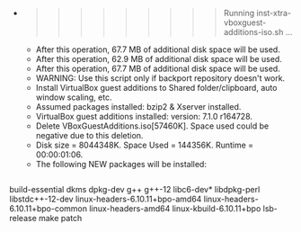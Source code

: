 * >>>>>>>>> Running inst-xtra-vboxguest-additions-iso.sh ...
  * After this operation, 67.7 MB of additional disk space will be used.
  * After this operation, 62.9 MB of additional disk space will be used.
  * After this operation, 67.7 MB of additional disk space will be used.
  * WARNING: Use this script only if backport repository doesn't work.
  * Install VirtualBox guest additions to Shared folder/clipboard, auto window scaling, etc.
  * Assumed packages installed: bzip2 & Xserver installed.
  * VirtualBox guest additions installed: version: 7.1.0 r164728.
  * Delete VBoxGuestAdditions.iso[57460K]. Space used could be negative due to this deletion.
  * Disk size = 8044348K. Space Used = 144356K. Runtime = 00:00:01:06.
  * The following NEW packages will be installed:
  ```bash
build-essential dkms dpkg-dev g++ g++-12
libc6-dev* libdpkg-perl libstdc++-12-dev linux-headers-6.10.11+bpo-amd64 linux-headers-6.10.11+bpo-common
linux-headers-amd64 linux-kbuild-6.10.11+bpo lsb-release make patch
  ```
